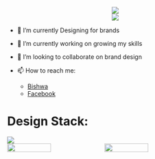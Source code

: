 <p align="center">
<img src ="https://readme-typing-svg.herokuapp.com?font=Poppins&size=30&pause=1000&color=000000&center=true&vCenter=true&width=435&lines=Hi+there+%F0%9F%91%8B%2C+I+am+Bishwa"></br>
<img src="https://hits.dwyl.com/iambishwaa/iambishwaa.svg?style=flat-square">
</p>

- 🌱 I’m currently Designing for brands
- 🔭 I’m currently working on growing my skills
- 👯 I’m looking to collaborate on brand design

- 📫 How to reach me: 
  * [Bishwa](https://www.bishwaadhikari.com.np)
  * [Facebook](https://www.facebook.com/bishwadesigns)


# Design Stack:
<img src="https://skillicons.dev/icons?i=figma,ai,ps">

<div style="display: flex; align-items: center;">
<img width = 45% src="https://github-readme-stats.vercel.app/api?username=iambishwaa&show_icons=true&count_private=true&hide_title=false&theme=dracula">
<img width = 45% src="https://github-readme-streak-stats.herokuapp.com?user=iambishwaa&theme=buefy-dark"></br>
</div>


<!--
**iambishwaa/iambishwaa** is a ✨ _special_ ✨ repository because its `README.md` (this file) appears on your GitHub profile.

Here are some ideas to get you started:

- 🔭 I’m currently working on ...
- 🌱 I’m currently learning ...
- 👯 I’m looking to collaborate on ...
- 🤔 I’m looking for help with ...
- 💬 Ask me about ...
- 📫 How to reach me: ...
- 😄 Pronouns: ...
- ⚡ Fun fact: ...
-->
